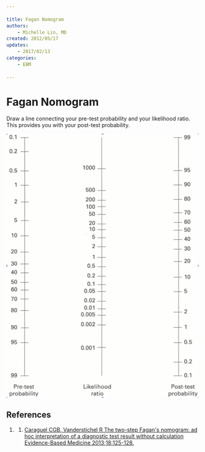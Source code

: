 ```yaml
---

title: Fagan Nomogram
authors:
    - Michelle Lin, MD
created: 2012/05/17
updates:
    - 2017/02/13
categories:
    - EBM

---
```


# Fagan Nomogram

Draw a line connecting your pre-test probability and your likelihood ratio. This provides you with your post-test probability.

![](image-1.png)

## References

1. 1. [Caraguel CGB, Vanderstichel R The two-step Fagan's nomogram: ad hoc interpretation of a diagnostic test result without calculation Evidence-Based Medicine 2013;18:125-128.](https://www.ncbi.nlm.nih.gov/pubmed/23468201)